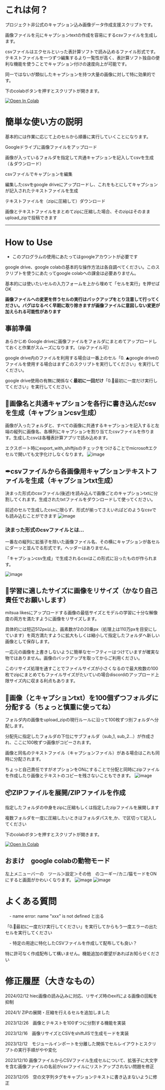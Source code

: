 # これは何？
プロジェクト非公式のキャプション込み画像データ作成支援スクリプトです。

画像ファイルを元にキャプションtextの作成を容易にするcsvファイルを生成します。

csvファイルはエクセルといった表計算ソフトで読み込めるファイル形式です。テキストファイルを一つずつ編集するより一覧性が高く、表計算ソフト独自の便利な機能を使うことでキャプション付けの速度向上が可能です。

同一ではないが類似したキャプションを持つ大量の画像に対して特に効果的です。

下のcolabボタンを押すとスクリプトが開きます。

[![Open In Colab](https://colab.research.google.com/assets/colab-badge.svg)](https://colab.research.google.com/github/nagaokayama/captioning_scripts/blob/main/Text_cordinator.ipynb)



# 簡単な使い方の説明
基本的には作業に応じて上のセルから順番に実行していくことになります。

Googleドライブに画像ファイルをアップロード

画像が入っているフォルダを指定して共通キャプションを記入してcsvを生成（＆ダウンロード）

csvファイルでキャプションを編集

編集したcsvをgoogle driveにアップロードし、これをもとにしてキャプションが記入されたテキストファイルを生成

テキストファイルを（zipに圧縮して）ダウンロード

画像とテキストファイルをまとめてzipに圧縮した場合、そのzipはそのままupload_zipで投稿できます

___

# How to Use

- このプログラムの使用にあたってはgoogleアカウントが必要です

google drive、google colabの基本的な操作方法は各自調べてください。このスクリプトを使うにあたってgoogle colabへの課金は必要ありません。

基本的には使いたいセルの入力フォームを上から埋めて「セルを実行」を押せばOK

**画像ファイルへの変更を伴うセルの実行はバックアップをとり注意して行ってください。バグはなるべく早期に取り除きますが画像ファイルに意図しない変更が加えられる可能性があります**

## 事前準備

あらかじめ Google driveに画像ファイルをフォルダにまとめてアップロードしておくと作業がスムーズになります。（zipファイル可）

google drive内のファイルを利用する場合は一番上のセル「0. ⛰google driveのファイルを使用する場合はまずこのスクリプトを実行してください」を実行してください。

google drive使用の有無に関係なく**最初に一回だけ**「0.🎍最初に一度だけ実行してください」を実行してください。



## 📖画像名と共通キャプションを各行に書き込んだcsvを生成（キャプションcsv生成）

画像が入ったフォルダと、すべての画像に共通するキャプションを記入すると左端の縦列に画像名、各横列にキャプションを割り当てたcsvファイルを作ります。生成したcsvは各種表計算アプリで読み込めます。

エクスポート時にexport_with_shiftjisのチェックをつけることでmicrosoftエクセルで開いても文字化けしなくなります。
![image](https://github.com/nagaokayama/captioning_scripts/assets/152504610/79e9251f-ba77-4f28-a103-da3d71b19dbf)


## ✒csvファイルから各画像用キャプションテキストファイルを生成（キャプションtxt生成）
決まった形式のcsvファイル(後述)を読み込んで画像ごとのキャプションtxtに分割してくれます。生成されたtxtファイルをダウンロードして使ってください。

前述のセルで生成したcsvに限らず、形式が揃ってさえいればどのようなcsvでも読み込むことができます
![image](https://github.com/nagaokayama/captioning_scripts/assets/152504610/b6b0a242-9711-4158-a692-f74ec835f001)


### 決まった形式のcsvファイルとは...
一番左の縦列に拡張子を除いた画像ファイル名、その横にキャプションが各セルにダーッと並んでる形式です。ヘッダーはありません。

「キャプションcsv生成」で生成されるcsvはこの形式に沿ったものが作られます。

![image](https://github.com/nagaokayama/captioning_scripts/assets/152504610/65bbc0a9-9909-4257-9deb-0a8af0ec31c4)


## 🎨学習に適したサイズに画像をリサイズ（かなり自己責任でお願いします）
mitsua likesにアップロードする画像の最低サイズとモデルの学習に十分な解像度の両方を満たすように画像をリサイズします。

具体的には短辺512px以上、画素数が2の20乗px（処理上は110万pxを目安にしています）を両方満たすように拡大もしくは縮小して指定したフォルダへ新しい画像として保存します。

一応元の画像を上書きしないように簡単なセーフティーはつけていますが確実な物ではありません。画像のバックアップを取ってからご利用ください。

このリサイズ処理を通すことでファイルサイズが小さくなるので最大枚数の100枚でzipにまとめてもファイルサイズがたいていの場合discordのアップロード上限サイズ内に収まる利点もあります。

## 👾画像（とキャプションtxt）を100個ずつフォルダに分配する（ちょっと慎重に使ってね）
フォルダ内の画像をupload_zipの現行ルールに沿って100枚ずつ別フォルダへ分配します。

分配先に指定したフォルダの下位にサブフォルダ（sub_1, sub_2...）が作成され、ここに100枚ずつ画像がコピーされます。

画像と同名のテキストファイル（キャプションファイル）がある場合はこれも同時に分配されます。

ちょっと自己責任ですがオプションをONにすることで分配と同時にzipファイルを作成したり画像とテキストのコピーを残さないこともできます。
![image](https://github.com/nagaokayama/captioning_scripts/assets/152504610/f6f34565-f04f-4bb3-beb2-cf9347b6a75e)


## 📦ZIPファイルを展開/ZIPファイルを作成
指定したフォルダの中身をzipに圧縮もしくは指定したzipファイルを展開します

複数フォルダを一度に圧縮したいときはフォルダパスを,か、で区切って記入してください


下のcolabボタンを押すとスクリプトが開きます。

[![Open In Colab](https://colab.research.google.com/assets/colab-badge.svg)](https://colab.research.google.com/github/nagaokayama/captioning_scripts/blob/main/Text_cordinator.ipynb)


## おまけ　google colabの動物モード
左上メニューバーの　ツール＞設定＞その他　のコーギー/カニ/猫モードをONにすると画面がかわいくなります。
![image](https://github.com/nagaokayama/captioning_scripts/assets/152504610/c9e85ed0-d061-4ed0-ba9d-46f31d8085a6)
![image](https://github.com/nagaokayama/captioning_scripts/assets/152504610/111834e9-06a9-4f14-89cf-f771a39c40ff)

# よくある質問

　- name error: name "xxx" is not defined と出る

「0.🎍最初に一度だけ実行してください」を実行してからもう一度エラーの出たセルを実行してください


　- 特定の用途に特化したCSVファイルを作成して配布しても良い？

特に許可なく作成配布して構いません。機能追加の要望があればお知らせください


 
# 修正履歴（大きなもの）
2024/02/12  hiec画像の読み込みに対応、リサイズ時のexifによる画像の回転を抑制

2024/1/ ZIPの展開・圧縮を行えるセルを追加しました

2023/12/26　画像とテキストを100ずつに分割する機能を実装

2023/12/16　画像リサイズとCSVをshiftJISで生成モードを実装

2023/12/12　モジュールインポートを分離した関係でセルレイアウトとスクリプトの実行手順がやや変化

2023/12/10  画像ファイルからCSVファイル生成セルについて、拡張子に大文字を含む画像ファイルの名前がcsvファイルにリストアップされない問題を修正

2023/12/05　空の文字列タグをキャプションテキストに書き込まないように修正
